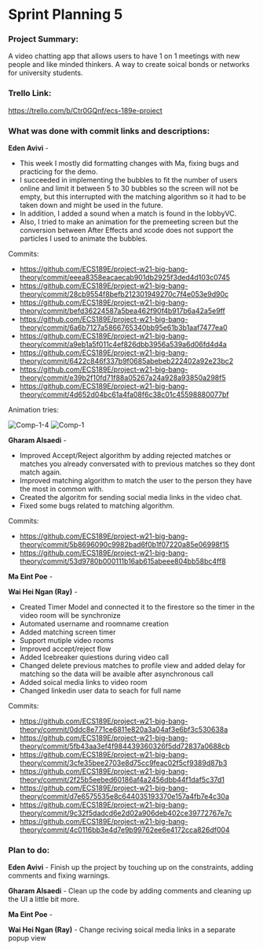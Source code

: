 # Sprint Planning 5

### Project Summary:
A video chatting app that allows users to have 1 on 1 meetings with new people and like minded thinkers. A way to create soical bonds or networks for university students.

### Trello Link:
https://trello.com/b/Ctr0GQnf/ecs-189e-project

### What was done with commit links and descriptions:

**Eden Avivi** - 
* This week I mostly did formatting changes with Ma, fixing bugs and practicing for the demo.
* I succeeded in implementing the bubbles to fit the number of users online and limit it between 5 to 30 bubbles so the screen will not be empty, but this interrupted with the matching algorithm so it had to be taken down and might be used in the future. 
* In addition, I added a sound when a match is found in the lobbyVC. 
* Also, I tried to make an animation for the premeeting screen but the conversion between After Effects and xcode does not support the particles I used to animate the bubbles. 

Commits:
* https://github.com/ECS189E/project-w21-big-bang-theory/commit/eeea8358eacaecab901db2925f3ded4d103c0745
* https://github.com/ECS189E/project-w21-big-bang-theory/commit/28cb9554f8befb212301949270c7f4e053e9d90c
* https://github.com/ECS189E/project-w21-big-bang-theory/commit/befd36224587a5bea462f90f4b917b6a42a5e9ff
* https://github.com/ECS189E/project-w21-big-bang-theory/commit/6a6b7127a5866765340bb95e61b3b1aaf7477ea0
* https://github.com/ECS189E/project-w21-big-bang-theory/commit/a9eb1a5f011c4ef826dbb3956a539a6d06fd4d4a
* https://github.com/ECS189E/project-w21-big-bang-theory/commit/6422c846f337b9f0685abebeb222402a92e23bc2
* https://github.com/ECS189E/project-w21-big-bang-theory/commit/e39b2f10fd71f88a05267a24a928a93850a298f5
* https://github.com/ECS189E/project-w21-big-bang-theory/commit/4d652d04bc61a4fa08f6c38c01c45598880077bf

Animation tries:

![Comp-1-4](https://user-images.githubusercontent.com/67129992/110831444-19b12880-824f-11eb-8752-40915caf7e9f.gif)
![Comp-1](https://user-images.githubusercontent.com/67129992/110833749-a1983200-8251-11eb-9926-9bd254f8377e.gif)


**Gharam Alsaedi** -
* Improved Accept/Reject algorithm by adding rejected matches or matches you already conversated with to previous matches so they dont match again. 
* Improved matching algorithm to match the user to the person they have the most in common with. 
* Created the algoritm for sending social media links in the video chat.
* Fixed some bugs related to matching algorithm.

Commits: 
* https://github.com/ECS189E/project-w21-big-bang-theory/commit/5b8696090c9982bad6f0b1f07220a85e06998f15
* https://github.com/ECS189E/project-w21-big-bang-theory/commit/53d9780b000111b16ab615abeee804bb58bc4ff8

**Ma Eint Poe** -

**Wai Hei Ngan (Ray)** -
* Created Timer Model and connected it to the firestore so the timer in the video room will be synchronize
* Automated username and roomname creation
* Added matching screen timer
* Support mutiple video rooms
* Improved accept/reject flow
* Added Icebreaker quiestions during video call
* Changed delete previous matches to profile view and added delay for matching so the data will be avaible after asynchronous call
* Added soical media links to  video room
* Changed linkedin user data to seach for full name

Commits:
* https://github.com/ECS189E/project-w21-big-bang-theory/commit/0ddc8e771ce6811e820a3a04af3e6bf3c530638a
* https://github.com/ECS189E/project-w21-big-bang-theory/commit/5fb43aa3ef4f984439360326f5dd72837a0688cb
* https://github.com/ECS189E/project-w21-big-bang-theory/commit/3cfe35bee2703e8d75cc9feac02f5cf9389d87b3
* https://github.com/ECS189E/project-w21-big-bang-theory/commit/2f25b5eebed60186af4a2456dbb44f1daf5c37d1
* https://github.com/ECS189E/project-w21-big-bang-theory/commit/d7e6575535e8c644035193370e157a4fb7e4c30a
* https://github.com/ECS189E/project-w21-big-bang-theory/commit/9c32f5dadcd6e2d02a906deb402ce39772767e7c
* https://github.com/ECS189E/project-w21-big-bang-theory/commit/4c0116bb3e4d7e9b99762ee6e4172cca826df004

### Plan to do:

**Eden Avivi** - Finish up the project by touching up on the constraints, adding comments and fixing warnings.

**Gharam Alsaedi** - Clean up the code by adding comments and cleaning up the UI a little bit more.

**Ma Eint Poe** -

**Wai Hei Ngan (Ray)** -
Change reciving soical media links in a separate popup view

